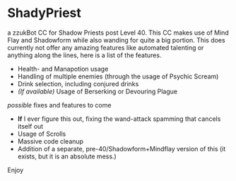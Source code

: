 # ShadyPriest

a zzukBot CC for Shadow Priests post Level 40. This CC makes use of Mind Flay and Shadowform while also wanding for quite a big portion.
This does currently not offer any amazing features like automated talenting or anything along the lines, here is a list of the features.

* Health- and Manapotion usage
* Handling of multiple enemies (through the usage of Psychic Scream)
* Drink selection, including conjured drinks
* *(If available)* Usage of Berserking or Devouring Plague

*possible* fixes and features to come

* **If** I ever figure this out, fixing the wand-attack spamming that cancels itself out
* Usage of Scrolls
* Massive code cleanup
* Addition of a separate, pre-40/Shadowform+Mindflay version of this (it exists, but it is an absolute mess.)



Enjoy
